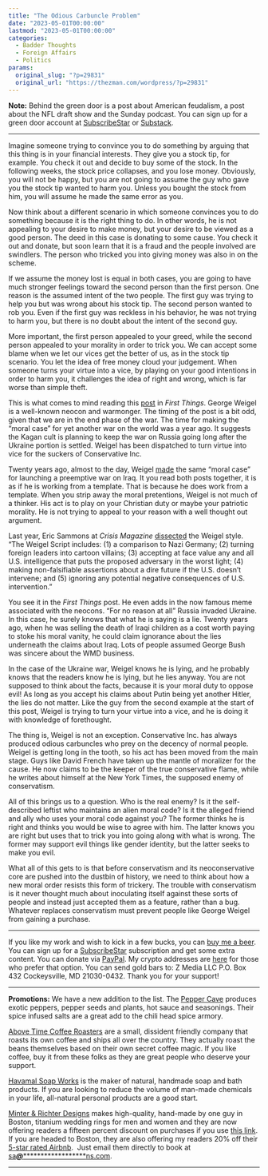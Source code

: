 ```yaml
---
title: "The Odious Carbuncle Problem"
date: "2023-05-01T00:00:00"
lastmod: "2023-05-01T00:00:00"
categories:
  - Badder Thoughts
  - Foreign Affairs
  - Politics
params:
  original_slug: "?p=29831"
  original_url: "https://thezman.com/wordpress/?p=29831"
---
```


**Note:** Behind the green door is a post about American feudalism, a
post about the NFL draft show and the Sunday podcast. You can sign up
for a green door account at
<a href="https://www.subscribestar.com/the-z-blog" rel="noopener"
target="_blank">SubscribeStar</a> or
<a href="https://thedissident.substack.com/" rel="noopener"
target="_blank">Substack</a>.

------------------------------------------------------------------------

Imagine someone trying to convince you to do something by arguing that
this thing is in your financial interests. They give you a stock tip,
for example. You check it out and decide to buy some of the stock. In
the following weeks, the stock price collapses, and you lose money.
Obviously, you will not be happy, but you are not going to assume the
guy who gave you the stock tip wanted to harm you. Unless you bought the
stock from him, you will assume he made the same error as you.

Now think about a different scenario in which someone convinces you to
do something because it is the right thing to do. In other words, he is
not appealing to your desire to make money, but your desire to be viewed
as a good person. The deed in this case is donating to some cause. You
check it out and donate, but soon learn that it is a fraud and the
people involved are swindlers. The person who tricked you into giving
money was also in on the scheme.

If we assume the money lost is equal in both cases, you are going to
have much stronger feelings toward the second person than the first
person. One reason is the assumed intent of the two people. The first
guy was trying to help you but was wrong about his stock tip. The second
person wanted to rob you. Even if the first guy was reckless in his
behavior, he was not trying to harm you, but there is no doubt about the
intent of the second guy.

More important, the first person appealed to your greed, while the
second person appealed to your morality in order to trick you. We can
accept some blame when we let our vices get the better of us, as in the
stock tip scenario. You let the idea of free money cloud your judgement.
When someone turns your virtue into a vice, by playing on your good
intentions in order to harm you, it challenges the idea of right and
wrong, which is far worse than simple theft.

This is what comes to mind reading this
<a href="https://www.firstthings.com/article/2023/05/what-ukraine-means"
rel="noopener" target="_blank">post</a> in *First Things*. George Weigel
is a well-known neocon and warmonger. The timing of the post is a bit
odd, given that we are in the end phase of the war. The time for making
the “moral case” for yet another war on the world was a year ago. It
suggests the Kagan cult is planning to keep the war on Russia going long
after the Ukraine portion is settled. Weigel has been dispatched to turn
virtue into vice for the suckers of Conservative Inc.

Twenty years ago, almost to the day, Weigel <a
href="https://www.americamagazine.org/issue/428/article/just-war-case-war"
rel="noopener" target="_blank">made</a> the same “moral case” for
launching a preemptive war on Iraq. It you read both posts together, it
is as if he is working from a template. That is because he does work
from a template. When you strip away the moral pretentions, Weigel is
not much of a thinker. His act is to play on your Christian duty or
maybe your patriotic morality. He is not trying to appeal to your reason
with a well thought out argument.

Last year, Eric Sammons at *Crisis Magazine* <a
href="https://www.crisismagazine.com/opinion/the-dangerous-weigel-script"
rel="noopener" target="_blank">dissected</a> the Weigel style. “The
Weigel Script includes: (1) a comparison to Nazi Germany; (2) turning
foreign leaders into cartoon villains; (3) accepting at face value any
and all U.S. intelligence that puts the proposed adversary in the worst
light; (4) making non-falsifiable assertions about a dire future if the
U.S. doesn’t intervene; and (5) ignoring any potential negative
consequences of U.S. intervention.”

You see it in the *First Things* post. He even adds in the now famous
meme associated with the neocons. “For no reason at all” Russia invaded
Ukraine. In this case, he surely knows that what he is saying is a lie.
Twenty years ago, when he was selling the death of Iraqi children as a
cost worth paying to stoke his moral vanity, he could claim ignorance
about the lies underneath the claims about Iraq. Lots of people assumed
George Bush was sincere about the WMD business.

In the case of the Ukraine war, Weigel knows he is lying, and he
probably knows that the readers know he is lying, but he lies anyway.
You are not supposed to think about the facts, because it is your moral
duty to oppose evil! As long as you accept his claims about Putin being
yet another Hitler, the lies do not matter. Like the guy from the second
example at the start of this post, Weigel is trying to turn your virtue
into a vice, and he is doing it with knowledge of forethought.

The thing is, Weigel is not an exception. Conservative Inc. has always
produced odious carbuncles who prey on the decency of normal people.
Weigel is getting long in the tooth, so his act has been moved from the
main stage. Guys like David French have taken up the mantle of moralizer
for the cause. He now claims to be the keeper of the true conservative
flame, while he writes about himself at the New York Times, the supposed
enemy of conservatism.

All of this brings us to a question. Who is the real enemy? Is it the
self-described leftist who maintains an alien moral code? Is it the
alleged friend and ally who uses your moral code against you? The former
thinks he is right and thinks you would be wise to agree with him. The
latter knows you are right but uses that to trick you into going along
with what is wrong. The former may support evil things like gender
identity, but the latter seeks to make you evil.

What all of this gets to is that before conservatism and its
neoconservative core are pushed into the dustbin of history, we need to
think about how a new moral order resists this form of trickery. The
trouble with conservatism is it never thought much about inoculating
itself against these sorts of people and instead just accepted them as a
feature, rather than a bug. Whatever replaces conservatism must prevent
people like George Weigel from gaining a purchase.

------------------------------------------------------------------------

If you like my work and wish to kick in a few bucks, you can
<a href="https://www.buymeacoffee.com/mujolulu" rel="noopener"
target="_blank">buy me a beer</a>. You can sign up for a
<a href="https://www.subscribestar.com/the-z-blog" rel="noopener"
target="_blank">SubscribeStar</a> subscription and get some extra
content. You can donate via <a
href="https://www.paypal.com/donate/?cmd=_s-xclick&amp;hosted_button_id=UDAS2Q8JYA6CN&amp;source=url"
rel="noopener" target="_blank">PayPal</a>. My crypto addresses are
<a href="https://thezman.com/wordpress/?page_id=22713" rel="noopener"
target="_blank">here</a> for those who prefer that option. You can send
gold bars to: Z Media LLC P.O. Box 432 Cockeysville, MD 21030-0432.
Thank you for your support!

------------------------------------------------------------------------

**Promotions:** We have a new addition to the list. The
<a href="https://peppercave.com/shop/ols/products" rel="noopener"
target="_blank">Pepper Cave</a> produces exotic peppers, pepper seeds
and plants, hot sauce and seasonings. Their spice infused salts are a
great add to the chili head spice armory.

<a href="https://abovetimecoffee.com/" rel="noopener"
target="_blank">Above Time Coffee Roasters</a> are a small, dissident
friendly company that roasts its own coffee and ships all over the
country. They actually roast the beans themselves based on their own
secret coffee magic. If you like coffee, buy it from these folks as they
are great people who deserve your support.

<a href="https://havamalsoapworks.com/" rel="noopener"
target="_blank">Havamal Soap Works</a> is the maker of natural, handmade
soap and bath products. If you are looking to reduce the volume of
man-made chemicals in your life, all-natural personal products are a
good start.

<a href="https://www.minterandrichterdesigns.com/"
rel="noreferrer nofollow noopener" target="_blank">Minter &amp; Richter
Designs</a> makes high-quality, hand-made by one guy in Boston, titanium
wedding rings for men and women and they are now offering readers a
fifteen percent discount on purchases if you use
<a href="https://www.minterandrichterdesigns.com/discount/ZMAN"
rel="noreferrer nofollow noopener" target="_blank">this link</a>.
<span class="highlight"><span class="colour"><span class="font"><span class="size">If
you are headed to Boston, they are also offering my readers 20% off
their <a
href="https://www.airbnb.com/users/7988017/listings?user_id=7988017&amp;s=3"
rel="noopener noreferrer" target="_blank">5-star rated Airbnb</a>.  Just
email them directly to book at
<a href="mailto:sa***@*********************ns.com"
data-original-string="ZzoCADweEhKk4+cD9em6IQ==cb7o9vW653vTTVZbhf5SRiKWarquLEw9mw2kVwfzXz+U69Kq0NqNdPfvOzUbjINBS1S"><span
class="apbct-email-encoder"
data-original-string="FKkqKfzlZtwnk1vwIngEmg==cb7p4xuB+gPPCXIMzX1gcC0RNufXjlm++pKmIGMZpui4S+H36Nmt8KHQ/2ltzMgGQk1"
title="This contact has been encoded by Anti-Spam by CleanTalk. Click to decode. To finish the decoding make sure that JavaScript is enabled in your browser.">sa<span
class="apbct-blur">***</span>@<span
class="apbct-blur">*********************</span>ns.com</span></a>.</span></span></span></span>

------------------------------------------------------------------------
